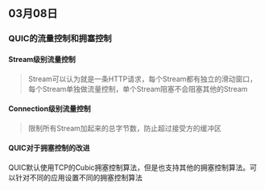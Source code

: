 ## 03月08日
### QUIC的流量控制和拥塞控制
#### Stream级别流量控制
> Stream可以认为就是一条HTTP请求，每个Stream都有独立的滑动窗口，每个Stream单独做流量控制，单个Stream阻塞不会阻塞其他的Stream

#### Connection级别流量控制
> 限制所有Stream加起来的总字节数，防止超过接受方的缓冲区

#### QUIC对于拥塞控制的改进
QUIC默认使用TCP的Cubic拥塞控制算法，但是也支持其他的拥塞控制算法。可以针对不同的应用设置不同的拥塞控制算法

